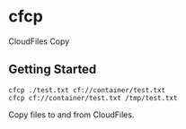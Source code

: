 cfcp
=========

CloudFiles Copy

Getting Started
---------------

	cfcp ./test.txt cf://container/test.txt
	cfcp cf://container/test.txt /tmp/test.txt

Copy files to and from CloudFiles.
